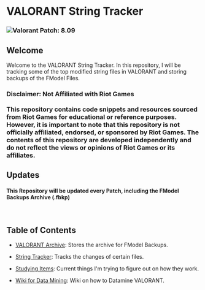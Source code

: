 # VALORANT String Tracker

### ![Valorant Patch: 8.09](https://badgen.net/static/Valorant%20Patch/8.09/?color=red)

## Welcome

Welcome to the VALORANT String Tracker. In this repository, I will be tracking some of the top modified string files in VALORANT and storing backups of the FModel Files.

<h3>
Disclaimer: Not Affiliated with Riot Games
<br>
<br>
This repository contains code snippets and resources sourced from Riot Games for educational or reference purposes. However, it is important to note that this repository is not officially affiliated, endorsed, or sponsored by Riot Games. The contents of this repository are developed independently and do not reflect the views or opinions of Riot Games or its affiliates.
</h3>

## Updates

#### This Repository will be updated every Patch, including the FModel Backups Archive (.fbkp)

<br/>

## Table of Contents

- [VALORANT Archive](./FModel%20Backups/README.md): Stores the archive for FModel Backups.

- [String Tracker](./String%20Tracker/README.md): Tracks the changes of certain files.

- [Studying Items](./Studying/README.md): Current things I'm trying to figure out on how they work.

- [Wiki for Data Mining](./Wiki/README.md): Wiki on how to Datamine VALORANT.
